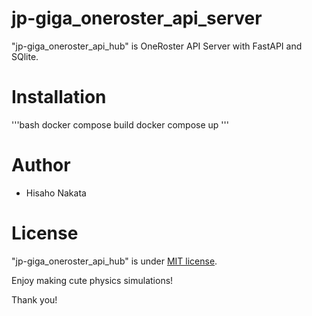 # jp-giga_oneroster_api_server

"jp-giga_oneroster_api_hub" is OneRoster API Server with FastAPI and SQlite.

# Installation
'''bash
docker compose build
docker compose up
'''

# Author

* Hisaho Nakata

# License
 
"jp-giga_oneroster_api_hub" is under [MIT license](https://en.wikipedia.org/wiki/MIT_License).
 
Enjoy making cute physics simulations!
 
Thank you!